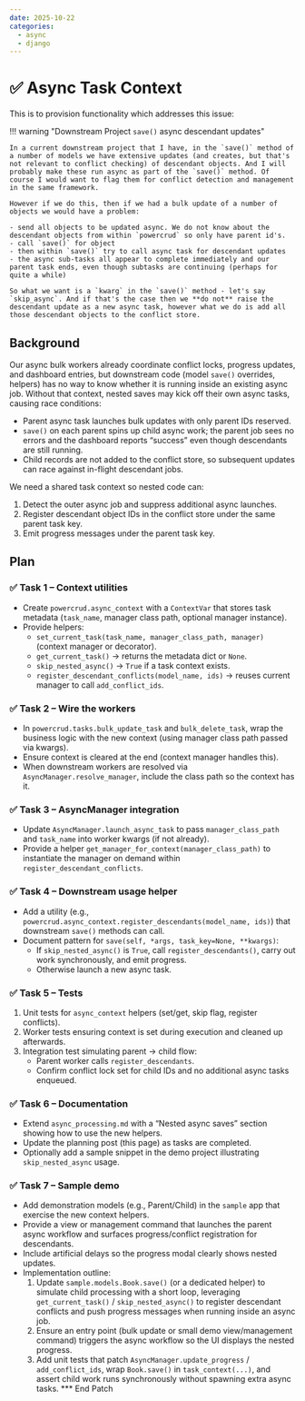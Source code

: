 ```yaml
---
date: 2025-10-22
categories:
  - async
  - django
---
```

# ✅ Async Task Context

This is to provision functionality which addresses this issue:

!!! warning "Downstream Project `save()` async descendant updates"

    In a current downstream project that I have, in the `save()` method of a number of models we have extensive updates (and creates, but that's not relevant to conflict checking) of descendant objects. And I will probably make these run async as part of the `save()` method. Of course I would want to flag them for conflict detection and management in the same framework.

    However if we do this, then if we had a bulk update of a number of objects we would have a problem:

    - send all objects to be updated async. We do not know about the descendant objects from within `powercrud` so only have parent id's.
    - call `save()` for object
    - then within `save()` try to call async task for descendant updates
    - the async sub-tasks all appear to complete immediately and our parent task ends, even though subtasks are continuing (perhaps for quite a while)

    So what we want is a `kwarg` in the `save()` method - let's say `skip_async`. And if that's the case then we **do not** raise the descendant update as a new async task, however what we do is add all those descendant objects to the conflict store.
    
<!-- more -->

## Background

Our async bulk workers already coordinate conflict locks, progress updates, and dashboard entries, but downstream code (model `save()` overrides, helpers) has no way to know whether it is running inside an existing async job. Without that context, nested saves may kick off their own async tasks, causing race conditions:

- Parent async task launches bulk updates with only parent IDs reserved.
- `save()` on each parent spins up child async work; the parent job sees no errors and the dashboard reports “success” even though descendants are still running.
- Child records are not added to the conflict store, so subsequent updates can race against in-flight descendant jobs.

We need a shared task context so nested code can:

1. Detect the outer async job and suppress additional async launches.
2. Register descendant object IDs in the conflict store under the same parent task key.
3. Emit progress messages under the parent task key.

## Plan

### ✅ Task 1 – Context utilities

- Create `powercrud.async_context` with a `ContextVar` that stores task metadata (`task_name`, manager class path, optional manager instance).
- Provide helpers:
    - `set_current_task(task_name, manager_class_path, manager)` (context manager or decorator).
    - `get_current_task()` → returns the metadata dict or `None`.
    - `skip_nested_async()` → `True` if a task context exists.
    - `register_descendant_conflicts(model_name, ids)` → reuses current manager to call `add_conflict_ids`.

### ✅ Task 2 – Wire the workers

- In `powercrud.tasks.bulk_update_task` and `bulk_delete_task`, wrap the business logic with the new context (using manager class path passed via kwargs).
- Ensure context is cleared at the end (context manager handles this).
- When downstream workers are resolved via `AsyncManager.resolve_manager`, include the class path so the context has it.

### ✅ Task 3 – AsyncManager integration

- Update `AsyncManager.launch_async_task` to pass `manager_class_path` and `task_name` into worker kwargs (if not already).
- Provide a helper `get_manager_for_context(manager_class_path)` to instantiate the manager on demand within `register_descendant_conflicts`.

### ✅ Task 4 – Downstream usage helper

- Add a utility (e.g., `powercrud.async_context.register_descendants(model_name, ids)`) that downstream `save()` methods can call.
- Document pattern for `save(self, *args, task_key=None, **kwargs)`:
    - If `skip_nested_async()` is `True`, call `register_descendants()`, carry out work synchronously, and emit progress.
    - Otherwise launch a new async task.

### ✅ Task 5 – Tests

1. Unit tests for `async_context` helpers (set/get, skip flag, register conflicts).
2. Worker tests ensuring context is set during execution and cleaned up afterwards.
3. Integration test simulating parent → child flow:
    - Parent worker calls `register_descendants`.
    - Confirm conflict lock set for child IDs and no additional async tasks enqueued.

### ✅ Task 6 – Documentation

- Extend `async_processing.md` with a “Nested async saves” section showing how to use the new helpers.
- Update the planning post (this page) as tasks are completed.
- Optionally add a sample snippet in the demo project illustrating `skip_nested_async` usage.

### ✅ Task 7 – Sample demo

- Add demonstration models (e.g., Parent/Child) in the `sample` app that exercise the new context helpers.
- Provide a view or management command that launches the parent async workflow and surfaces progress/conflict registration for descendants.
- Include artificial delays so the progress modal clearly shows nested updates.
- Implementation outline:
    1. Update `sample.models.Book.save()` (or a dedicated helper) to simulate child processing with a short loop, leveraging `get_current_task()` / `skip_nested_async()` to register descendant conflicts and push progress messages when running inside an async job.
    2. Ensure an entry point (bulk update or small demo view/management command) triggers the async workflow so the UI displays the nested progress.
    3. Add unit tests that patch `AsyncManager.update_progress` / `add_conflict_ids`, wrap `Book.save()` in `task_context(...)`, and assert child work runs synchronously without spawning extra async tasks.
*** End Patch
